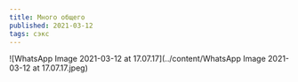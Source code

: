 ```yaml
---
title: Много общего
published: 2021-03-12
tags: сэкс
---
```


![WhatsApp Image 2021-03-12 at 17.07.17](../content/WhatsApp Image 2021-03-12 at 17.07.17.jpeg)